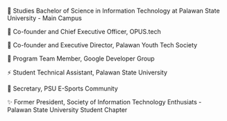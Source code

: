 🍊  Studies Bachelor of Science in Information Technology at Palawan State University - Main Campus

🌻  Co-founder and Chief Executive Officer, OPUS.tech

🦄  Co-founder and Executive Director, Palawan Youth Tech Society

🍕  Program Team Member, Google Developer Group

⚡  Student Technical Assistant, Palawan State University

🌱  Secretary, PSU E-Sports Community

✨  Former President, Society of Information Technology Enthusiats - Palawan State University Student Chapter

